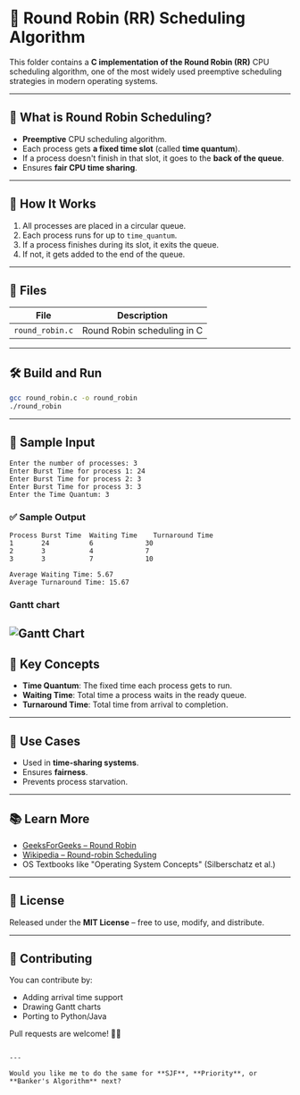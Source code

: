 # 🔁 Round Robin (RR) Scheduling Algorithm

This folder contains a **C implementation of the Round Robin (RR)** CPU scheduling algorithm, one of the most widely used preemptive scheduling strategies in modern operating systems.

---

## 📌 What is Round Robin Scheduling?

- **Preemptive** CPU scheduling algorithm.
- Each process gets **a fixed time slot** (called **time quantum**).
- If a process doesn't finish in that slot, it goes to the **back of the queue**.
- Ensures **fair CPU time sharing**.

---

## 🧠 How It Works

1. All processes are placed in a circular queue.
2. Each process runs for up to `time_quantum`.
3. If a process finishes during its slot, it exits the queue.
4. If not, it gets added to the end of the queue.

---

## 📂 Files

| File             | Description                        |
|------------------|------------------------------------|
| `round_robin.c`  | Round Robin scheduling in C        |

---

## 🛠️ Build and Run

```bash
gcc round_robin.c -o round_robin
./round_robin
````

---

## 🧪 Sample Input

```
Enter the number of processes: 3
Enter Burst Time for process 1: 24
Enter Burst Time for process 2: 3
Enter Burst Time for process 3: 3
Enter the Time Quantum: 3
```

### ✅ Sample Output

```
Process	Burst Time	Waiting Time	Turnaround Time
1       24          6             30
2       3           4             7
3       3           7             10

Average Waiting Time: 5.67
Average Turnaround Time: 15.67
```
### Gantt chart
![Gantt Chart](image.png)
---

## 🧮 Key Concepts

* **Time Quantum**: The fixed time each process gets to run.
* **Waiting Time**: Total time a process waits in the ready queue.
* **Turnaround Time**: Total time from arrival to completion.

---

## 🧠 Use Cases

* Used in **time-sharing systems**.
* Ensures **fairness**.
* Prevents process starvation.

---

## 📚 Learn More

* [GeeksForGeeks – Round Robin](https://www.geeksforgeeks.org/round-robin-scheduling/)
* [Wikipedia – Round-robin Scheduling](https://en.wikipedia.org/wiki/Round-robin_scheduling)
* OS Textbooks like "Operating System Concepts" (Silberschatz et al.)

---

## 📝 License

Released under the **MIT License** – free to use, modify, and distribute.

---

## 🙌 Contributing

You can contribute by:

* Adding arrival time support
* Drawing Gantt charts
* Porting to Python/Java

Pull requests are welcome! 🔄🚀

```

---

Would you like me to do the same for **SJF**, **Priority**, or **Banker's Algorithm** next?
```
